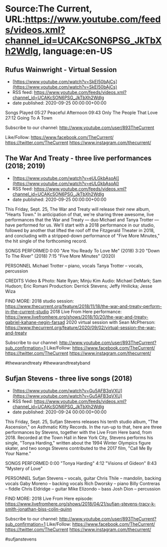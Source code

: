 # Source:The Current, URL:https://www.youtube.com/feeds/videos.xml?channel_id=UCAKcSON6PSG_JkTbXh2WdIg, language:en-US

## Rufus Wainwright - Virtual Session
 - [https://www.youtube.com/watch?v=SkEI50bAjCs](https://www.youtube.com/watch?v=SkEI50bAjCs)
 - RSS feed: https://www.youtube.com/feeds/videos.xml?channel_id=UCAKcSON6PSG_JkTbXh2WdIg
 - date published: 2020-09-25 00:00:00+00:00

Songs Played
05:27 Peaceful Afternoon
09:43 Only The People That Love
27:12 Going To A Town

Subscribe to our channel:
http://www.youtube.com/user/893TheCurrent

Like/Follow:
https://www.facebook.com/TheCurrent/
https://twitter.com/TheCurrent
https://www.instagram.com/thecurrent/

## The War And Treaty - three live performances (2018; 2019)
 - [https://www.youtube.com/watch?v=eULGkbAsoAI](https://www.youtube.com/watch?v=eULGkbAsoAI)
 - RSS feed: https://www.youtube.com/feeds/videos.xml?channel_id=UCAKcSON6PSG_JkTbXh2WdIg
 - date published: 2020-09-25 00:00:00+00:00

This Friday, Sept. 25, The War and Treaty will release their new album, "Hearts Town." In anticipation of that, we're sharing three awesome, live performances that the War and Treaty — duo Michael and Tanya Trotter — have performed for us. We'll start with a 2018 performance in our studio, followed by another that lifted the roof off the Fitzgerald Theater in 2018, and concluding with a stripped-down performance of "Five More Minutes," the hit single of the forthcoming record. 

SONGS PERFORMED
0:00 "Are You Ready To Love Me" (2018)
3:20 "Down To The River" (2018)
7:15 "Five More Minutes" (2020)

PERSONNEL
Michael Trotter – piano, vocals
Tanya Trotter – vocals, percussion

CREDITS
Video & Photo: Nate Ryan; Minju Kim
Audio: Michael DeMark; Sam Hudson; Eric Romani
Production: Derrick Stevens; Jeffy Hnilicka; Jesse Wiza

FIND MORE:
2018 studio session: https://www.thecurrent.org/feature/2018/11/18/the-war-and-treaty-perform-in-the-current-studio
2018 Live From Here performance: https://www.livefromhere.org/shows/2018/10/20/the-war-and-treaty-gabriel-kahane-negin-farsad
2020 virtual session with Sean McPherson:
https://www.thecurrent.org/feature/2020/09/02/virtual-session-the-war-and-treaty

Subscribe to our channel:
http://www.youtube.com/user/893TheCurrent?sub_confirmation=1
Like/Follow:
https://www.facebook.com/TheCurrent/
https://twitter.com/TheCurrent
https://www.instagram.com/thecurrent/

#thewarandtreaty #thewarandtreatyband

## Sufjan Stevens - three live songs (2018)
 - [https://www.youtube.com/watch?v=Gu5AFB3qVXU](https://www.youtube.com/watch?v=Gu5AFB3qVXU)
 - RSS feed: https://www.youtube.com/feeds/videos.xml?channel_id=UCAKcSON6PSG_JkTbXh2WdIg
 - date published: 2020-09-24 00:00:00+00:00

This Friday, Sept. 25, Sufjan Stevens releases his tenth studio album, "The Ascension," on Asthmatic Kitty Records. In the run-up to that, here are three performances by Stevens, together with the Live From Here band, from 2018. Recorded at the Town Hall in New York City, Stevens performs his single, "Tonya Harding," written about the 1994 Winter Olympics figure skater, and two songs Stevens contributed to the 2017 film, "Call Me By Your Name."

SONGS PERFORMED
0:00 "Tonya Harding"
4:12 "Visions of Gideon"
8:43 "Mystery of Love"

PERSONNEL
Sufjan Stevens – vocals, guitar
Chris Thile – mandolin, backing vocals
Gaby Moreno – backing vocals
Rich Dworsky – piano 
Billy Contreras – fiddle
Chris Eldridge – guitar 
Mike Elizondo – bass
Josh Dion – percussion

FIND MORE:
2018 Live From Here episode: https://www.livefromhere.org/shows/2018/04/21/sufjan-stevens-tracy-k-smith-jonathan-biss-colin-quinn

Subscribe to our channel:
http://www.youtube.com/user/893TheCurrent?sub_confirmation=1
Like/Follow:
https://www.facebook.com/TheCurrent/
https://twitter.com/TheCurrent
https://www.instagram.com/thecurrent/

#sufjanstevens

